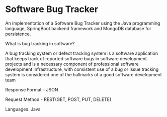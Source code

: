 # Software Bug Tracker

An implementation of a Software Bug Tracker using the Java programming language, SpringBoot backend framework and MongoDB database for persistence.

What is bug tracking in software?

A bug tracking system or defect tracking system is a software application that keeps track of reported software bugs in software development projects and is a necessary component of professional software development infrastructure, with consistent use of a bug or issue tracking system is considered one of the hallmarks of a good software development team

Response Format - JSON

Request Method - REST(GET, POST, PUT, DELETE)

Languages: Java
